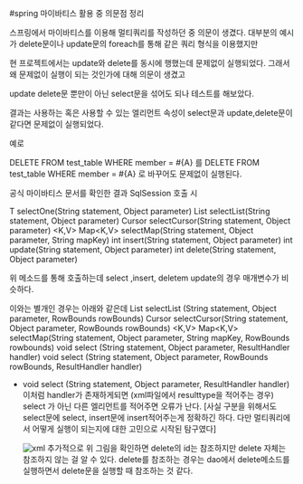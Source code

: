 #spring 마이바티스 활용 중 의문점 정리 

스프링에서 마이바티스를 이용해 멀티쿼리를 작성하던 중 의문이 생겼다. 대부분의 예시가 delete문이나 update문의 foreach를 통해 같은 쿼리 형식을 이용했지만

현 프로젝트에서는 update와 delete를 동시에 행했는데 문제없이 실행되었다. 그래서 왜 문제없이 실행이 되는 것인가에 대해 의문이 생겼고 

update delete문 뿐만이 아닌 select문을 섞어도 되나 테스트를 해보았다. 

결과는 사용하는 혹은 사용할 수 있는 엘리먼트 속성이 select문과 update,delete문이 같다면 문제없이 실행되었다. 

예로 

<delete id="test" >
   		DELETE FROM test_table 
   		WHERE member = #{A}  
 </delete> 를
 
 <update id="test" >
   		DELETE FROM test_table 
   		WHERE member = #{A}  
 </update> 로 바꾸어도 문제없이 실행된다. 
 
 공식 마이바티스 문서를 확인한 결과 
 SqlSession 호출 시 
 
<T> T selectOne(String statement, Object parameter)
<E> List<E> selectList(String statement, Object parameter)
<T> Cursor<T> selectCursor(String statement, Object parameter)
<K,V> Map<K,V> selectMap(String statement, Object parameter, String mapKey)
int insert(String statement, Object parameter)
int update(String statement, Object parameter)
int delete(String statement, Object parameter)

 위 메소드를 통해 호출하는데 select ,insert, deletem update의 경우 매개변수가 비슷하다. 
   
 이와는 별개인 경우는 아래와 같은데 
<E> List<E> selectList (String statement, Object parameter, RowBounds rowBounds)
<T> Cursor<T> selectCursor(String statement, Object parameter, RowBounds rowBounds)
<K,V> Map<K,V> selectMap(String statement, Object parameter, String mapKey, RowBounds rowbounds)
void select (String statement, Object parameter, ResultHandler<T> handler)
void select (String statement, Object parameter, RowBounds rowBounds, ResultHandler<T> handler)
   
- void select (String statement, Object parameter, ResultHandler<T> handler) 이처럼  handler가 존재하게되면 (xml파일에서 resulttype을 적어주는 경우)
   select 가 아닌 다른 엘리먼트를 적어주면 오류가 난다.
   [사실 구분을 위해서도 select문에 select, insert문에 insert적어주는게 정확하긴 하다. 다만 멀티쿼리에서 어떻게 실행이 되는지에 대한 고민으로 시작된 탐구였다] 
   
   ![xml](https://user-images.githubusercontent.com/97571604/176458335-19709356-bd7b-46a4-a923-1c93bf5904b8.png)
   추가적으로 
   위 그림을 확인하면 delete의 id는 참조하지만 delete 자체는 참조하지 않는 걸 알 수 있다. delete를 참조하는 경우는 dao에서 delete메소드를 실행하면서 delete문을
   실행할 때 참조하는 것 같다.

